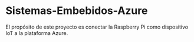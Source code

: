 # Sistemas-Embebidos-Azure
El propósito de este proyecto es conectar la Raspberry Pi como dispositivo IoT a la plataforma Azure. 
